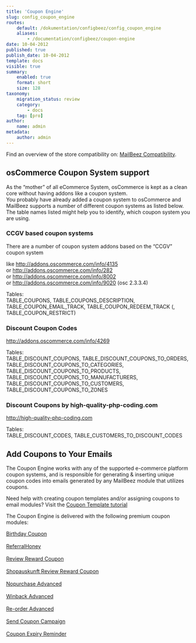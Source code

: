 ```yaml
---
title: 'Coupon Engine'
slug: config_coupon_engine
routes:
    default: /dokumentation/configbeez/config_coupon_engine
    aliases:
        - /documentation/configbeez/coupon-engine
date: 10-04-2012
published: true
publish_date: 10-04-2012
template: docs
visible: true
summary:
    enabled: true
    format: short
    size: 128
taxonomy:
    migration_status: review
    category:
        - docs
    tag: [pro]
author:
    name: admin
metadata:
    author: admin
---
```


Find an overview of the store compatibility on: [MailBeez Compatibility](/documentation/compatibility/).

## osCommerce Coupon System support

As the “mother” of all eCommerce System, osCommerce is kept as a clean core without having addons like a coupon system.  
 You probably have already added a coupon system to osCommerce and MailBeez supports a number of different coupon systems as listed below. The table names listed might help you to identify, which coupon system you are using.

### CCGV based coupon systems

There are a number of coupon system addons based on the “CCGV” coupon system

like http://addons.oscommerce.com/info/4135  
 or http://addons.oscommerce.com/info/282  
 or http://addons.oscommerce.com/info/8002  
 or http://addons.oscommerce.com/info/9020 (osc 2.3.3.4)

Tables:  
 TABLE\_COUPONS, TABLE\_COUPONS\_DESCRIPTION, TABLE\_COUPON\_EMAIL\_TRACK, TABLE\_COUPON\_REDEEM\_TRACK (, TABLE\_COUPON\_RESTRICT)

### Discount Coupon Codes

http://addons.oscommerce.com/info/4269

Tables:  
 TABLE\_DISCOUNT\_COUPONS, TABLE\_DISCOUNT\_COUPONS\_TO\_ORDERS, TABLE\_DISCOUNT\_COUPONS\_TO\_CATEGORIES, TABLE\_DISCOUNT\_COUPONS\_TO\_PRODUCTS, TABLE\_DISCOUNT\_COUPONS\_TO\_MANUFACTURERS, TABLE\_DISCOUNT\_COUPONS\_TO\_CUSTOMERS, TABLE\_DISCOUNT\_COUPONS\_TO\_ZONES

### Discount Coupons by high-quality-php-coding.com

http://high-quality-php-coding.com

Tables:  
 TABLE\_DISCOUNT\_CODES, TABLE\_CUSTOMERS\_TO\_DISCOUNT\_CODES

## Add Coupons to Your Emails

The Coupon Engine works with any of the supported e-commerce platform coupon systems, and is responsible for generating & inserting unique coupon codes into emails generated by any MailBeez module that utilizes coupons.

Need help with creating coupon templates and/or assigning coupons to email modules? Visit the [Coupon Template tutorial](/documentation/tutorials/coupon-template-tutorial/)

The Coupon Engine is delivered with the following premium coupon modules:

[Birthday Coupon  
](/documentation/mailbeez/coupon_birthday/)  
[ReferralHoney  
](/documentation/mailbeez/coupon_referral_honey/)  
[Review Reward Coupon  
](/documentation/mailbeez/coupon_review/)  
[Shopauskunft Review Reward Coupon  
](/documentation/mailbeez/coupon_review_shopauskunft/)  
[Nopurchase Advanced  
](/documentation/mailbeez/nopurchase_advanced/)  
[Winback Advanced  
](/documentation/mailbeez/winback_advanced/)  
[Re-order Advanced  
](/documentation/mailbeez/reorder_advanced/)  
[Send Coupon Campaign  
](/documentation/mailbeez/coupon_campaign/)  
[Coupon Expiry Reminder  
](/documentation/mailbeez/coupon_expire/)
